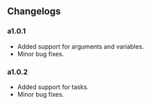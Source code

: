 ## Changelogs

### a1.0.1
- Added support for arguments and variables.
- Minor bug fixes.

### a1.0.2
- Added support for tasks.
- Minor bug fixes.
